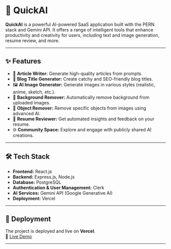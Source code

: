 # 🚀 QuickAI

**QuickAI** is a powerful AI-powered SaaS application built with the PERN stack and Gemini API. It offers a range of intelligent tools that enhance productivity and creativity for users, including text and image generation, resume review, and more.

---

## ✨ Features

- 📝 **Article Writer:** Generate high-quality articles from prompts.
- 📢 **Blog Title Generator:** Create catchy and SEO-friendly blog titles.
- 🖼️ **AI Image Generator:** Generate images in various styles (realistic, anime, sketch, etc.).
- 🧽 **Background Remover:** Automatically remove background from uploaded images.
- 🎯 **Object Remover:** Remove specific objects from images using advanced AI.
- 📄 **Resume Reviewer:** Get automated insights and feedback on your resume.
- 🌐 **Community Space:** Explore and engage with publicly shared AI creations.

---

## 🛠️ Tech Stack

- **Frontend:** React.js
- **Backend:** Express.js, Node.js
- **Database:** PostgreSQL
- **Authentication & User Management:** Clerk
- **AI Services:** Gemini API (Google Generative AI)
- **Deployment:** Vercel

---

## 🚀 Deployment

The project is deployed and live on **Vercel**.  
🔗 [Live Demo](https://quick-ai-client-nine.vercel.app/)

---

